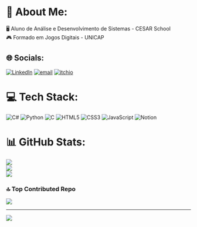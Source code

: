 # 💫 About Me:
🖥️ Aluno de Análise e Desenvolvimento de Sistemas - CESAR School<br>🎮 Formado em Jogos Digitais - UNICAP


## 🌐 Socials:
[![LinkedIn](https://img.shields.io/badge/LinkedIn-%230077B5.svg?logo=linkedin&logoColor=white)](https://linkedin.com/in/rapheto) [![email](https://img.shields.io/badge/Email-D14836?logo=gmail&logoColor=white)](mailto:rapheto@hotmail.com) [![itchio](https://img.shields.io/badge/Itch.io-FA5C5C?style=for-the-badge&logo=itchdotio&logoColor=white)](https://rapheto.itch.io/)


# 💻 Tech Stack:
![C#](https://img.shields.io/badge/c%23-%23239120.svg?style=for-the-badge&logo=csharp&logoColor=white) ![Python](https://img.shields.io/badge/python-3670A0?style=for-the-badge&logo=python&logoColor=ffdd54) ![C](https://img.shields.io/badge/c-%2300599C.svg?style=for-the-badge&logo=c&logoColor=white) ![HTML5](https://img.shields.io/badge/html5-%23E34F26.svg?style=for-the-badge&logo=html5&logoColor=white) ![CSS3](https://img.shields.io/badge/css3-%231572B6.svg?style=for-the-badge&logo=css3&logoColor=white) ![JavaScript](https://img.shields.io/badge/javascript-%23323330.svg?style=for-the-badge&logo=javascript&logoColor=%23F7DF1E) ![Notion](https://img.shields.io/badge/Notion-%23000000.svg?style=for-the-badge&logo=notion&logoColor=white)
# 📊 GitHub Stats:
![](https://github-readme-stats.vercel.app/api?username=rapheto&theme=dark&hide_border=false&include_all_commits=true&count_private=false)<br/>
![](https://nirzak-streak-stats.vercel.app/?user=rapheto&theme=dark&hide_border=false)<br/>
![](https://github-readme-stats.vercel.app/api/top-langs/?username=rapheto&theme=dark&hide_border=false&include_all_commits=true&count_private=false&layout=compact)

### 🔝 Top Contributed Repo
![](https://github-contributor-stats.vercel.app/api?username=rapheto&limit=5&theme=dark&combine_all_yearly_contributions=true)

---
[![](https://visitcount.itsvg.in/api?id=rapheto&icon=0&color=0)](https://visitcount.itsvg.in)

<!-- Proudly created with GPRM ( https://gprm.itsvg.in ) -->
